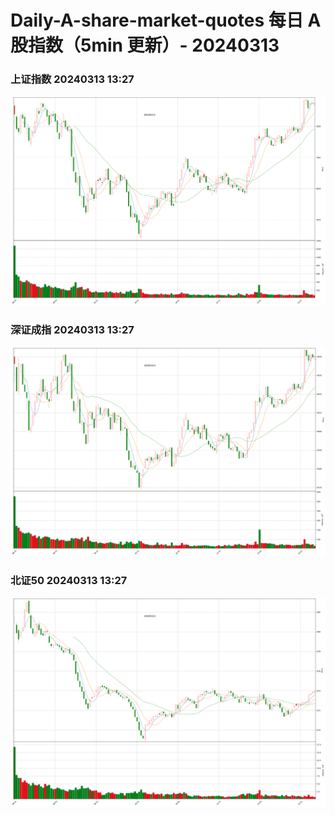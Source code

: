 
# Daily-A-share-market-quotes 每日 A 股指数（5min 更新）- 20240313

### 上证指数 20240313 13:27
![](./fig/2024/3/20240313-sh000001.png)

### 深证成指 20240313 13:27
![](./fig/2024/3/20240313-sz399001.png)

### 北证50 20240313 13:27
![](./fig/2024/3/20240313-bj899050.png)
